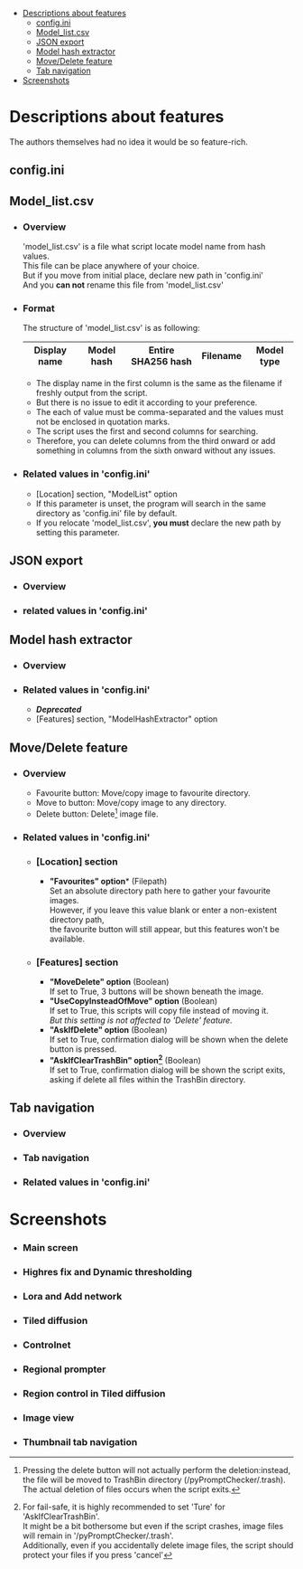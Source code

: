 <!-- TOC -->
* [Descriptions about features](#descriptions-about-features)
  * [config.ini](#configini)
  * [Model_list.csv](#model_listcsv)
  * [JSON export](#json-export)
  * [Model hash extractor](#model-hash-extractor)
  * [Move/Delete feature](#movedelete-feature)
  * [Tab navigation](#tab-navigation)
* [Screenshots](#screenshots)
<!-- TOC -->
# Descriptions about features
The authors themselves had no idea it would be so feature-rich.  
## config.ini
## Model_list.csv
- ### Overview  
  'model_list.csv' is a file what script locate model name from hash values.  
  This file can be place anywhere of your choice.  
  But if you move from initial place, declare new path in 'config.ini'  
  And you **can not** rename this file from 'model_list.csv'

- ### Format  
  The structure of 'model_list.csv' is as following:  

  | Display name | Model hash | Entire SHA256 hash | Filename | Model type |
  |:------------:|:----------:|:------------------:|:--------:|:----------:|

  - The display name in the first column is the same as the filename if freshly output from the script.
  - But there is no issue to  edit it according to your preference.
  - The each of value must be comma-separated and the values must not be enclosed in quotation marks.  
  - The script uses the first and second columns for searching.  
  - Therefore, you can delete columns from the third onward or add something in columns from the sixth onward without any issues.  

- ### Related values in 'config.ini'
  - [Location] section, "ModelList" option
  - If this parameter is unset, the program will search in the same directory as 'config.ini' file by default.
  - If you relocate 'model_list.csv', **you must** declare the new path by setting this parameter.

## JSON export
- ### Overview
- ### related values in 'config.ini'
## Model hash extractor
- ### Overview
- ### Related values in 'config.ini'
  - ***Deprecated***
  - [Features] section, "ModelHashExtractor" option
## Move/Delete feature
- ### Overview
  - Favourite button: Move/copy image to favourite directory.
  - Move to button: Move/copy image to any directory.
  - Delete button: Delete[^1] image file.

- ### Related values in 'config.ini'
  - ### [Location] section ###
    - **"Favourites" option*** (Filepath)  
      Set an absolute directory path here to gather your favourite images.  
      However, if you leave this value blank or enter a non-existent directory path,  
      the favourite button will still appear, but this features won't be available.
  - ### [Features] section ###
    - **"MoveDelete" option** (Boolean)  
      If set to True, 3 buttons will be shown beneath the image.
    - **"UseCopyInsteadOfMove" option** (Boolean)   
      If set to True, this scripts will copy file instead of moving it.  
      *But this setting is not affected to 'Delete' feature.*
    - **"AskIfDelete" option** (Boolean)  
      If set to True, confirmation dialog will be shown when the delete button is pressed.
    - **"AskIfClearTrashBin" option[^2]** (Boolean)   
      If set to True, confirmation dialog will be shown the script exits,   
      asking if delete all files within the TrashBin directory.  
      
## Tab navigation
- ### Overview
- ### Tab navigation
- ### Related values in 'config.ini'

# Screenshots
- ### Main screen
- ### Highres fix and Dynamic thresholding
- ### Lora and Add network
- ### Tiled diffusion
- ### Controlnet
- ### Regional prompter
- ### Region control in Tiled diffusion
- ### Image view
- ### Thumbnail tab navigation


 [^1]:Pressing the delete button will not actually perform the deletion:instead, the file will be moved to TrashBin directory (/pyPromptChecker/.trash).  
 The actual deletion of files occurs when the script exits.
 [^2]:For fail-safe, it is highly recommended to set 'Ture' for 'AskIfClearTrashBin'.  
  It might be a bit bothersome but even if the script crashes, image files will remain in '/pyPromptChecker/.trash'.  
  Additionally, even if you accidentally delete image files, the script should protect your files if you press 'cancel'
